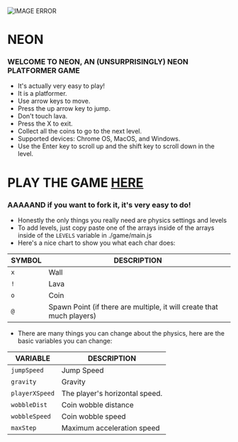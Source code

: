 ![IMAGE ERROR](https://n30n.netlify.app/background.png)

# NEON

### WELCOME TO NEON, AN (UNSURPRISINGLY) NEON PLATFORMER GAME

- It's actually very easy to play!
- It is a platformer.
- Use arrow keys to move.
- Press the up arrow key to jump.
- Don't touch lava.
- Press the X to exit.
- Collect all the coins to go to the next level.
- Supported devices: Chrome OS, MacOS, and Windows.
- Use the Enter key to scroll up and the shift key to scroll down in the level.

# PLAY THE GAME [HERE](https://n30n.netlify.app)

### AAAAAND if you want to fork it, it's very easy to do!

- Honestly the only things you really need are physics settings and levels
- To add levels, just copy paste one of the arrays inside of the arrays inside of the `LEVELS` variable in ./game/main.js
- Here's a nice chart to show you what each char does:

| **SYMBOL** | **DESCRIPTION**                                                       |
| ---------- | --------------------------------------------------------------------- |
| `x`        | Wall                                                                  |
| `!`        | Lava                                                                  |
| `o`        | Coin                                                                  |
| `@`        | Spawn Point (if there are multiple, it will create that much players) |

- There are many things you can change about the physics, here are the basic variables you can change:

| **VARIABLE**   | **DESCRIPTION**                |
| -------------- | ------------------------------ |
| `jumpSpeed`    | Jump Speed                     |
| `gravity`      | Gravity                        |
| `playerXSpeed` | The player's horizontal speed. |
| `wobbleDist`   | Coin wobble distance           |
| `wobbleSpeed`  | Coin wobble speed              |
| `maxStep`      | Maximum acceleration speed     |
